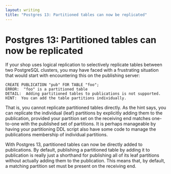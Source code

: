 ```yaml
---
layout: writing
title: "Postgres 13: Partitioned tables can now be replicated"
---
```

# Postgres 13: Partitioned tables can now be replicated

If your shop uses logical replication to selectively replicate tables between two
PostgreSQL clusters, you may have faced with a frustrating situation that would start
with encountering this on the publishing server:

```
CREATE PUBLICATION "pub" FOR TABLE "foo";
ERROR:  "foo" is a partitioned table
DETAIL:  Adding partitioned tables to publications is not supported.
HINT:  You can add the table partitions individually.
```

That is, you cannot replicate partitioned tables directly.  As the hint says, you
can replicate the individual (leaf) partitions by explicitly adding them to the
publication, provided your partition set on the receiving end matches one-to-one
with the published set of partitions.  It is perhaps manageable by having your
partitioning DDL script also have some code to manage the publications membership
of individual partitions.

With Postgres 13, partitioned tables can now be directly added to publications.
By default, publishing a partitioned table by adding it to publication is really
just a shorthand for publishing all of its leaf partitions without actually
adding them to the publication.  This means that, by default, a matching partition
set must be present on the receiving end.

